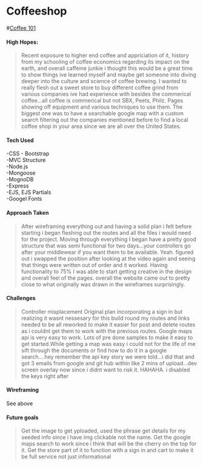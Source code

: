 # Coffeeshop

#[Coffee 101](https://coffee101partdeux.herokuapp.com/)

#### High Hopes:
>Recent exposure to higher end coffee and appriciation of it, history from my schooling of coffee economics regarding its impact on the earth, and overall caffeine junkie i thought this would be a great time to show things ive learned myself and maybe get someone into diving deeper into the culture and science of coffee brewing. I wanted to really flesh out a sweet store to buy different coffee grind from various companies ive had experience with besides the commerical coffee...all coffee is commerical but not SBX, Peets, Philz. Pages showing off equipment and various techniques to use them. The biggest one was to have a searchable google map with a custom search filtering out the companies mentioned before to find a local coffee shop in your area since we are all over the United States.

#### Tech Used

  -CSS - Bootstrap  
  -MVC Structure  
  -Node.js  
  -Mongoose  
  -MognoDB  
  -Express  
  -EJS, EJS Partials  
  -Googel Fonts


#### Approach Taken
>After wireframing everything out and having a solid plan i felt before starting i began fleshing out the routes and all the files i would need for the project. Moving through everything I began have a pretty good structure that was semi functional for two days...your controllers go after your middlewear if you want them to be available. Yeah. figured out i swapped the position after looking at the video again and seeing that things were written out of order and it worked. Having functionality to 75% I was able to start getting creative in the design and overall feel of the pages. overall the website came out to pretty close to what originally was drawn in the wireframes surprisingly. 

#### Challenges
>Controller misplacement
>Original plan incorporating a sign in but realizing it wasnt nessesary for this build round my routes and links needed to be all reworked to make it easier for post and delete routes as i couldnt get them to work with the previous routes.
>Google maps api is very easy to work. Lots of pre done samples to make it easy to get started.While getting a map was easy i could not for the life of me sift through the documents or find how to do it in a google search....hey remember the api key story we were told...i did that and got 3 emails from google and git hub within like 2 mins of upload...dev screen overlay now since i didnt want to risk it. HAHAHA. i disabled the keys right after

#### Wireframing
See above

#### Future goals
>Get the image to get yploaded, used the phrase get details for my seeded info since i have img clickable not the name. Get the google maps search to work since i think that will be the cherry on the top for it. 
Get the store part of it to function with a sign in and cart to make it be full service not just informational
